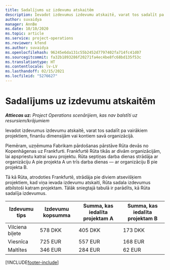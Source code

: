 ```yaml
---
title: Sadalījums uz izdevumu atskaitēm
description: Ievadot izdevumus izdevumu atskaitē, varat tos sadalīt pa vairākiem projektiem, juridiskām personām vai kontiem savā organizācijā.
author: suvaidya
manager: AnnBe
ms.date: 10/10/2020
ms.topic: article
ms.service: project-operations
ms.reviewer: kfend
ms.author: suvaidya
ms.openlocfilehash: 96245e6da131c55b2452d7797402fa714fc41d07
ms.sourcegitcommit: fa32b1893286f20271fa4ec4be8fc68bd135f53c
ms.translationtype: HT
ms.contentlocale: lv-LV
ms.lasthandoff: 02/15/2021
ms.locfileid: "5276627"
---
```

# <a name="distributions-on-an-expense-report"></a>Sadalījums uz izdevumu atskaitēm

_**Attiecas uz:** Project Operations scenārijiem, kas nav balstīti uz resursiem/krājumiem_

Ievadot izdevumus izdevumu atskaitē, varat tos sadalīt pa vairākiem projektiem, finanšu dimensijām vai kontiem savā organizācijā.

Piemēram, uzņēmuma Fabrikam pārdošanas pārstāve Rūta devās no Kopenhāgenas uz Frankfurti. Frankfurtē Rūta tikās ar divām organizācijām, lai apspriestu katrai savu projektu. Rūta septiņas darba dienas strādāja ar organizāciju A pie projekta A un trīs darba dienas — ar organizāciju B pie projekta B.

Tā kā Rūta, atrodoties Frankfurtē, strādāja pie diviem atsevišķiem projektiem, kad viņa ievada izdevumu atskaiti, Rūta sadala izdevumus atbilstoši katram projektam. Tālāk sniegtajā tabulā ir parādīts, kā Rūta sadalīja izdevumus.

| Izdevumu tips | Izdevumu kopsumma | Summa, kas iedalīta projektam A | Summa, kas iedalīta projektam B |
|--------------|----------------------|---------------------------------|---------------------------------|
| Vilciena biļete   | 578 DKK              | 405 DKK                         | 173 DKK                         |
| Viesnīca        | 725 EUR              | 557 EUR                         | 168 EUR                         |
| Maltītes        | 346 EUR              | 284 EUR                         | 62 EUR                          |


[!INCLUDE[footer-include](../includes/footer-banner.md)]